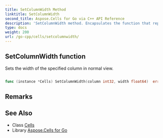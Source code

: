 ```yaml
---
title: SetColumnWidth Method 
linktitle: SetColumnWidth
second_title: Aspose.Cells for Go via C++ API Reference
description: 'SetColumnWidth method. Encapsulates the function that represents setcolumnwidth in Go.'
type: docs
weight: 200
url: /go-cpp/cells/setcolumnwidth/
---
```


## SetColumnWidth function

Sets the width of the specified column in normal view.

```go

func (instance *Cells) SetColumnWidth(column int32, width float64)  error

```

## Remarks


## See Also

* Class [Cells](../)
* Library [Aspose.Cells for Go](../../)
